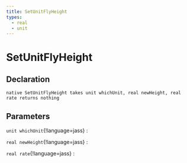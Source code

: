```yaml
---
title: SetUnitFlyHeight
types:
  - real
  - unit
---
```


# SetUnitFlyHeight

## Declaration

```jass
native SetUnitFlyHeight takes unit whichUnit, real newHeight, real rate returns nothing
```

## Parameters
`unit whichUnit`{!language=jass}
: 

`real newHeight`{!language=jass}
: 

`real rate`{!language=jass}
: 
